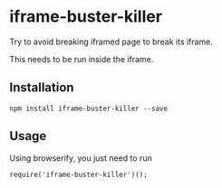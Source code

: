 iframe-buster-killer
====================

Try to avoid breaking iframed page to break its iframe.

This needs to be run inside the iframe.

Installation
------------

    npm install iframe-buster-killer --save

Usage
-----

Using browserify, you just need to run

    require('iframe-buster-killer')();
